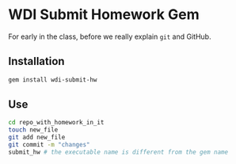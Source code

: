 # WDI Submit Homework Gem

For early in the class, before we really explain `git` and GitHub.

## Installation

```bash
gem install wdi-submit-hw
```

## Use

```bash
cd repo_with_homework_in_it
touch new_file
git add new_file
git commit -m "changes"
submit_hw # the executable name is different from the gem name
```
